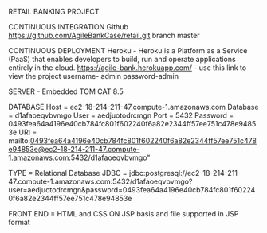 RETAIL BANKING PROJECT

CONTINUOUS INTEGRATION	Github	https://github.com/AgileBankCase/retail.git	branch master

CONTINUOUS DEPLOYMENT
Heroku - Heroku is a Platform as a Service (PaaS) that enables developers to build, run and operate applications entirely in the cloud.	https://agile-bank.herokuapp.com/   - use this link to view the project	
username- admin	
password-admin

SERVER - Embedded TOM CAT 8.5

DATABASE
Host = ec2-18-214-211-47.compute-1.amazonaws.com
Database = d1afaoeqvbvmgo
User = aedjuotodrcmgn
Port = 5432
Password = 0493fea64a4196e40cb784fc801f602240f6a82e2344ff57ee751c478e94853e
URI = mailto:0493fea64a4196e40cb784fc801f602240f6a82e2344ff57ee751c478e94853e@ec2-18-214-211-47.compute-1.amazonaws.com:5432/d1afaoeqvbvmgo"

TYPE = Relational Database
JDBC = jdbc:postgresql://ec2-18-214-211-47.compute-1.amazonaws.com:5432/d1afaoeqvbvmgo?user=aedjuotodrcmgn&password=0493fea64a4196e40cb784fc801f602240f6a82e2344ff57ee751c478e94853e

FRONT END	= HTML and CSS ON JSP basis and file supported in JSP format
		
